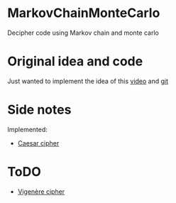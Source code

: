# MarkovChainMonteCarlo

Decipher code using Markov chain and monte carlo

# Original idea and code

Just wanted to implement the idea of this [video](https://www.youtube.com/watch?v=z4tkHuWZbRA) and [git](https://github.com/scienceetonnante/MCMC.git)

# Side notes 

Implemented:

* [Caesar cipher](https://en.wikipedia.org/wiki/Caesar_cipher)

# ToDO

* [Vigenère cipher](https://en.wikipedia.org/wiki/Vigen%C3%A8re_cipher)  
